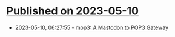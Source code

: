 # [Published on 2023-05-10](index.md)

* [2023-05-10, 06:27:55](https://lobste.rs/s/boccap/mop3_mastodon_pop3_gateway) - [mop3: A Mastodon to POP3 Gateway](https://github.com/nkizz/mop3)
